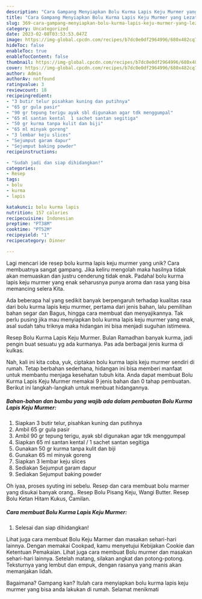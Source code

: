 ```yaml
---
description: "Cara Gampang Menyiapkan Bolu Kurma Lapis Keju Murmer yang Lezat"
title: "Cara Gampang Menyiapkan Bolu Kurma Lapis Keju Murmer yang Lezat"
slug: 369-cara-gampang-menyiapkan-bolu-kurma-lapis-keju-murmer-yang-lezat
category: Uncategorized
date: 2023-02-08T03:53:53.047Z
image: https://img-global.cpcdn.com/recipes/b7dc0e0df2964996/680x482cq70/bolu-kurma-lapis-keju-murmer-foto-resep-utama.jpg
hideToc: false
enableToc: true
enableTocContent: false
thumbnail: https://img-global.cpcdn.com/recipes/b7dc0e0df2964996/680x482cq70/bolu-kurma-lapis-keju-murmer-foto-resep-utama.jpg
cover: https://img-global.cpcdn.com/recipes/b7dc0e0df2964996/680x482cq70/bolu-kurma-lapis-keju-murmer-foto-resep-utama.jpg
author: Admin
authorAv: notfound
ratingvalue: 3
reviewcount: 18
recipeingredient:
- "3 butir telur pisahkan kuning dan putihnya"
- "65 gr gula pasir"
- "90 gr tepung terigu ayak sbl digunakan agar tdk menggumpal"
- "65 ml santan kental  1 sachet santan segitiga"
- "50 gr kurma tanpa kulit dan biji"
- "65 ml minyak goreng"
- "3 lembar keju slices"
- "Sejumput garam dapur"
- "Sejumput baking powder"
recipeinstructions:

- "Sudah jadi dan siap dihidangkan!"
categories:
- Resep
tags:
- bolu
- kurma
- lapis

katakunci: bolu kurma lapis 
nutrition: 157 calories
recipecuisine: Indonesian
preptime: "PT38M"
cooktime: "PT52M"
recipeyield: "1"
recipecategory: Dinner

---
```





Lagi mencari ide resep bolu kurma lapis keju murmer yang unik? Cara membuatnya sangat gampang. Jika keliru mengolah maka hasilnya tidak akan memuaskan dan justru cenderung tidak enak. Padahal bolu kurma lapis keju murmer yang enak seharusnya punya aroma dan rasa yang bisa memancing selera Kita.





Ada beberapa hal yang sedikit banyak berpengaruh terhadap kualitas rasa dari bolu kurma lapis keju murmer, pertama dari jenis bahan, lalu pemilihan bahan segar dan Bagus, hingga cara membuat dan menyajikannya. Tak perlu pusing jika mau menyiapkan bolu kurma lapis keju murmer yang enak,      asal sudah tahu triknya maka hidangan ini bisa menjadi suguhan istimewa.














Resep Bolu Kurma Lapis Keju Murmer. Bulan Ramadhan banyak kurma, jadi pengin buat sesuatu yg ada kurmanya. Pas ada berbagai jenis kurma di kulkas.






Nah, kali ini kita coba, yuk, ciptakan bolu kurma lapis keju murmer sendiri di rumah. Tetap berbahan sederhana, hidangan ini bisa memberi manfaat untuk membantu menjaga kesehatan tubuh kita. Anda dapat membuat Bolu Kurma Lapis Keju Murmer memakai 9 jenis bahan dan 0 tahap pembuatan. Berikut ini langkah-langkah untuk membuat hidangannya.

<!--inarticleads1-->

##### Bahan-bahan dan bumbu yang wajib ada dalam pembuatan Bolu Kurma Lapis Keju Murmer:

1. Siapkan 3 butir telur, pisahkan kuning dan putihnya
1. Ambil 65 gr gula pasir
1. Ambil 90 gr tepung terigu, ayak sbl digunakan agar tdk menggumpal
1. Siapkan 65 ml santan kental / 1 sachet santan segitiga
1. Gunakan 50 gr kurma tanpa kulit dan biji
1. Gunakan 65 ml minyak goreng
1. Siapkan 3 lembar keju slices
1. Sediakan Sejumput garam dapur
1. Sediakan Sejumput baking powder


Oh iyaa, proses syuting ini sebelu. Resep dan cara membuat bolu marmer yang disukai banyak orang.. Resep Bolu Pisang Keju, Wangi Butter. Resep Bolu Ketan Hitam Kukus, Camilan. 

<!--inarticleads2-->

##### Cara membuat Bolu Kurma Lapis Keju Murmer:


1. Selesai dan siap dihidangkan!

Lihat juga cara membuat Bolu Keju Marmer dan masakan sehari-hari lainnya. Dengan memakai Cookpad, kamu menyetujui Kebijakan Cookie dan Ketentuan Pemakaian. Lihat juga cara membuat Bolu murmer dan masakan sehari-hari lainnya. Setelah matang, silakan angkat dan potong-potong. Teksturnya yang lembut dan empuk, dengan rasanya yang manis akan memanjakan lidah. 

Bagaimana? Gampang kan? Itulah cara menyiapkan bolu kurma lapis keju murmer yang bisa anda lakukan di rumah. Selamat menikmati
